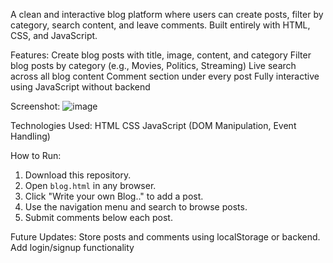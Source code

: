 A clean and interactive blog platform where users can create posts, filter by category, search content, and leave comments. Built entirely with HTML, CSS, and JavaScript.

Features:
Create blog posts with title, image, content, and category
Filter blog posts by category (e.g., Movies, Politics, Streaming)
Live search across all blog content
Comment section under every post
Fully interactive using JavaScript without backend

Screenshot:
![image](https://github.com/user-attachments/assets/d6c18000-563a-421f-a50c-4f18ebe3d2f8)


Technologies Used:
HTML
CSS
JavaScript (DOM Manipulation, Event Handling)

How to Run:
1. Download this repository.
2. Open `blog.html` in any browser.
3. Click "Write your own Blog.." to add a post.
4. Use the navigation menu and search to browse posts.
5. Submit comments below each post.

Future Updates:
Store posts and comments using localStorage or backend.
Add login/signup functionality

